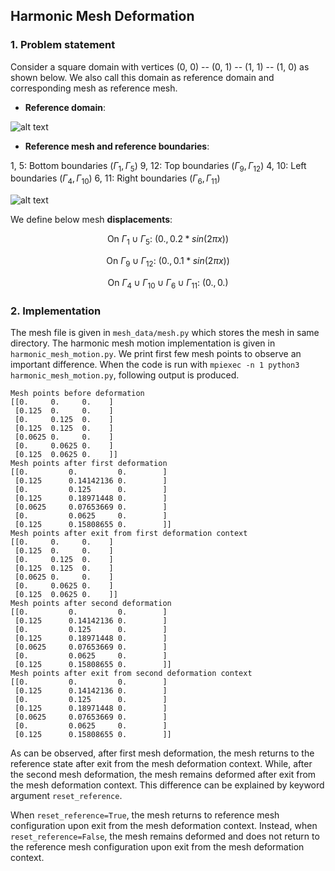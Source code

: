 ## Harmonic Mesh Deformation ##

### 1. Problem statement

Consider a square domain with vertices (0, 0) -- (0, 1) -- (1, 1) -- (1, 0) as shown below. We also call this domain as reference domain and corresponding mesh as reference mesh.

* **Reference domain**:

![alt text](https://github.com/niravshah241/MDFEniCSx/blob/main/demo/1_harmonic_mesh_motion/mesh_data/domain.png)

* **Reference mesh and reference boundaries**: 

1, 5: Bottom boundaries ($\Gamma_1, \Gamma_5$)
9, 12: Top boundaries ($\Gamma_9, \Gamma_{12}$)
4, 10: Left boundaries ($\Gamma_4, \Gamma_{10}$)
6, 11: Right boundaries ($\Gamma_6, \Gamma_{11}$)

![alt text](https://github.com/niravshah241/MDFEniCSx/blob/main/demo/1_harmonic_mesh_motion/mesh_data/boundaries.png)

We define below mesh **displacements**:

$$\text{On } \Gamma_1 \cup \Gamma_5: \ (0., 0.2 * sin(2 \pi x))$$

$$\text{On } \Gamma_9 \cup \Gamma_{12}: \ (0., 0.1 * sin(2 \pi x))$$

$$\text{On } \Gamma_4 \cup \Gamma_{10} \cup \Gamma_6 \cup \Gamma_{11}: \ (0., 0.)$$

### 2. Implementation

The mesh file is given in ```mesh_data/mesh.py``` which stores the mesh in same directory. The harmonic mesh motion implementation is given in ```harmonic_mesh_motion.py```. We print first few mesh points to observe an important difference. When the code is run with ```mpiexec -n 1 python3 harmonic_mesh_motion.py```, following output is produced.

```
Mesh points before deformation
[[0.     0.     0.    ]
 [0.125  0.     0.    ]
 [0.     0.125  0.    ]
 [0.125  0.125  0.    ]
 [0.0625 0.     0.    ]
 [0.     0.0625 0.    ]
 [0.125  0.0625 0.    ]]
Mesh points after first deformation
[[0.         0.         0.        ]
 [0.125      0.14142136 0.        ]
 [0.         0.125      0.        ]
 [0.125      0.18971448 0.        ]
 [0.0625     0.07653669 0.        ]
 [0.         0.0625     0.        ]
 [0.125      0.15808655 0.        ]]
Mesh points after exit from first deformation context
[[0.     0.     0.    ]
 [0.125  0.     0.    ]
 [0.     0.125  0.    ]
 [0.125  0.125  0.    ]
 [0.0625 0.     0.    ]
 [0.     0.0625 0.    ]
 [0.125  0.0625 0.    ]]
Mesh points after second deformation
[[0.         0.         0.        ]
 [0.125      0.14142136 0.        ]
 [0.         0.125      0.        ]
 [0.125      0.18971448 0.        ]
 [0.0625     0.07653669 0.        ]
 [0.         0.0625     0.        ]
 [0.125      0.15808655 0.        ]]
Mesh points after exit from second deformation context
[[0.         0.         0.        ]
 [0.125      0.14142136 0.        ]
 [0.         0.125      0.        ]
 [0.125      0.18971448 0.        ]
 [0.0625     0.07653669 0.        ]
 [0.         0.0625     0.        ]
 [0.125      0.15808655 0.        ]]
```

As can be observed, after first mesh deformation, the mesh returns to the reference state after exit from the mesh deformation context. While, after the second mesh deformation, the mesh remains deformed after exit from the mesh deformation context. This difference can be explained by keyword argument ```reset_reference```.

When ```reset_reference=True```, the mesh returns to reference mesh configuration upon exit from the mesh deformation context. Instead, when ```reset_reference=False```, the mesh remains deformed and does not return to the reference mesh configuration upon exit from the mesh deformation context.
